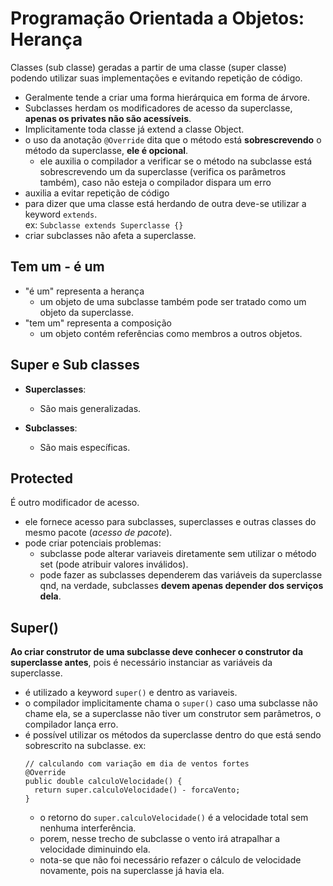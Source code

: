 # Programação Orientada a Objetos: Herança

Classes (sub classe) geradas a partir de uma classe (super classe) podendo utilizar suas implementações e evitando
repetição de código.

- Geralmente tende a criar uma forma hierárquica em forma de árvore.
- Subclasses herdam os modificadores de acesso da superclasse, **apenas os privates não são acessíveis**.
- Implicitamente toda classe já extend a classe Object.
- o uso da anotação `@Override` dita que o método está **sobrescrevendo** o método da superclasse, **ele é opcional**.
    - ele auxilia o compilador a verificar se o método na subclasse está sobrescrevendo um da superclasse (verifica os
      parâmetros também), caso não esteja o compilador dispara um erro
- auxilia a evitar repetição de código
- para dizer que uma classe está herdando de outra deve-se utilizar a keyword `extends`. <br>
  ex: `Subclasse extends Superclasse {}`
- criar subclasses não afeta a superclasse.

## Tem um - é um

- "é um" representa a herança
    - um objeto de uma subclasse também pode ser tratado como um objeto da superclasse.
- "tem um" representa a composição
    - um objeto contém referências como membros a outros objetos.

## Super e Sub classes

- **Superclasses**:
    - São mais generalizadas.

- **Subclasses**:
    - São mais específicas.

## Protected

É outro modificador de acesso.

- ele fornece acesso para subclasses, superclasses e outras classes do mesmo pacote (_acesso de pacote_).
- pode criar potenciais problemas:
    - subclasse pode alterar variaveis diretamente sem utilizar o método set (pode atribuir valores inválidos).
    - pode fazer as subclasses dependerem das variáveis da superclasse qnd, na verdade, subclasses **devem apenas depender
      dos serviços dela**.

## Super()

**Ao criar construtor de uma subclasse deve conhecer o construtor da superclasse antes**, pois é necessário instanciar
as variáveis da superclasse.

- é utilizado a keyword `super()` e dentro as variaveis.
- o compilador implicitamente chama o `super()` caso uma subclasse não chame ela, se a superclasse não tiver um
  construtor sem parâmetros, o compilador lança erro.
- é possível utilizar os métodos da superclasse dentro do que está sendo sobrescrito na subclasse. ex:
  ```
  // calculando com variação em dia de ventos fortes
  @Override
  public double calculoVelocidade() {
    return super.calculoVelocidade() - forcaVento;
  }
  ```
  - o retorno do `super.calculoVelocidade()` é a velocidade total sem nenhuma interferência.
  - porem, nesse trecho de subclasse o vento irá atrapalhar a velocidade diminuindo ela.
  - nota-se que não foi necessário refazer o cálculo de velocidade novamente, pois na superclasse já havia ela.
